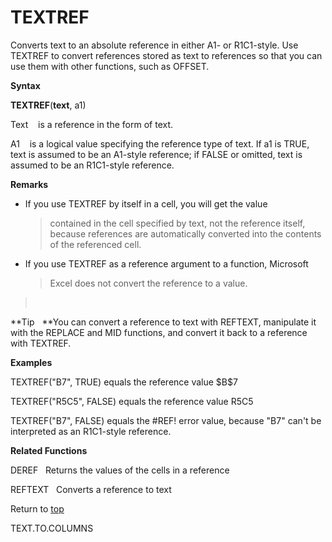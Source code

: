 TEXTREF
=======

Converts text to an absolute reference in either A1- or R1C1-style. Use
TEXTREF to convert references stored as text to references so that you
can use them with other functions, such as OFFSET.

**Syntax**

**TEXTREF**(**text**, a1)

Text    is a reference in the form of text.

A1    is a logical value specifying the reference type of text. If a1 is
TRUE, text is assumed to be an A1-style reference; if FALSE or omitted,
text is assumed to be an R1C1-style reference.

**Remarks**

-   If you use TEXTREF by itself in a cell, you will get the value
    > contained in the cell specified by text, not the reference itself,
    > because references are automatically converted into the contents
    > of the referenced cell.

-   If you use TEXTREF as a reference argument to a function, Microsoft
    > Excel does not convert the reference to a value.

>  

**Tip   **You can convert a reference to text with REFTEXT, manipulate
it with the REPLACE and MID functions, and convert it back to a
reference with TEXTREF.

**Examples**

TEXTREF(\"B7\", TRUE) equals the reference value \$B\$7

TEXTREF(\"R5C5\", FALSE) equals the reference value R5C5

TEXTREF(\"B7\", FALSE) equals the \#REF! error value, because \"B7\"
can\'t be interpreted as an R1C1-style reference.

**Related Functions**

DEREF   Returns the values of the cells in a reference

REFTEXT   Converts a reference to text

Return to [top](#T)

TEXT.TO.COLUMNS
